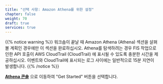 ```yaml
---
title: "선택 사항: Amazon Athena를 위한 설정"
chapter: false
weight: 70
draft: true
services: true
---
```


{{% notice warning %}}
워크숍이 끝날 때 Amazon Athena (Athena) 섹션을 살펴볼 계획인 경우에만 이 섹션을 완료하십시오. Athena를 탐색하려는 경우 FIS 작업으로 인한 API 호출이 AWS CloudTrail (CloudTrail) 에 표시될 수 있도록 충분한 시간을 제공하십시오. 이벤트와 CloudTrail에 표시되는 로그 사이에는 일반적으로 15분 지연이 발생합니다.
{{% /notice %}}

[**Athena 콘솔**](https://console.aws.amazon.com/athena/home) 으로 이동하여 "Get Started" 버튼을 선택합니다.

